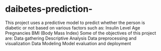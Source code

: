 # daibetes-prediction-
This project uses a predictive model to predict whether the person is diabetic or not based on various factors such as:  Insulin Level Age Pregnancies BMI (Body Mass Index) Some of the objectives of this project are:  Data gathering Descriptive Analysis Data preprocessing and visualization Data Modeling Model evaluation and deployment
